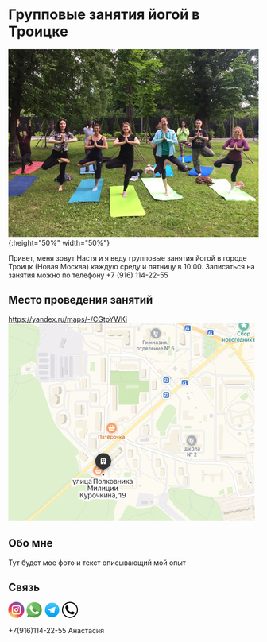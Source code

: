 # Групповые занятия йогой в Троицке

![Заглавное изображение](joga.jpg "Йога в Троицке"){:height="50%" width="50%"}

Привет, меня зовут Настя и я веду групповые занятия йогой в городе Троицк (Новая Москва) каждую среду и пятницу в 10:00.
Записаться на занятия можно по телефону +7 (916) 114-22-55

## Место проведения занятий

<https://yandex.ru/maps/-/CGtpYWKi>
![Карта проезда](transfer.png)

## Обо мне

Тут будет мое фото и текст описывающий мой опыт

## Связь

[![Instagram](instagram.png "Instagram")](http://instagram.com/troitsk.yoga/)
[![WhatsApp](whatsapp.png "WhatsApp")](https://api.whatsapp.com/send?phone=79161142255)
[![Telegram](telegram.png "Telegram")](https://t.me/troitsk_yoga)
[![Phone](phone.png "Phone")](tel://+79161142255)

+7(916)114-22-55 Анастасия
